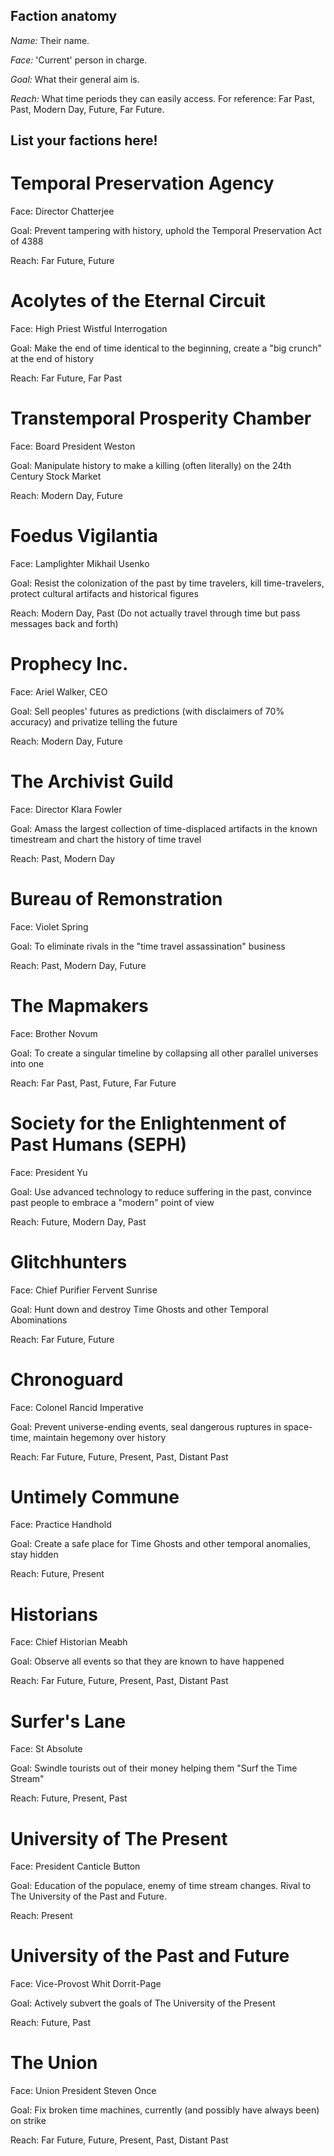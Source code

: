 ## Faction anatomy
*Name:* Their name.

*Face:* 'Current' person in charge.

*Goal:* What their general aim is.

*Reach:* What time periods they can easily access. For reference: Far Past, Past, Modern Day, Future, Far Future.

## List your factions here!

# Temporal Preservation Agency
Face: Director Chatterjee

Goal: Prevent tampering with history, uphold the Temporal Preservation Act of 4388

Reach: Far Future, Future

# Acolytes of the Eternal Circuit
Face: High Priest Wistful Interrogation 

Goal: Make the end of time identical to the beginning, create a "big crunch" at the end of history

Reach: Far Future, Far Past

# Transtemporal Prosperity Chamber
Face: Board President Weston

Goal: Manipulate history to make a killing (often literally) on the 24th Century Stock Market

Reach: Modern Day, Future

# Foedus Vigilantia

Face: Lamplighter Mikhail Usenko

Goal: Resist the colonization of the past by time travelers, kill time-travelers, protect cultural artifacts and historical figures

Reach: Modern Day, Past (Do not actually travel through time but pass messages back and forth)

# Prophecy Inc.
Face: Ariel Walker, CEO

Goal: Sell peoples' futures as predictions (with disclaimers of 70% accuracy) and privatize telling the future

Reach: Modern Day, Future

# The Archivist Guild
Face: Director Klara Fowler

Goal: Amass the largest collection of time-displaced artifacts in the known timestream and chart the history of time travel

Reach: Past, Modern Day

# Bureau of Remonstration
Face: Violet Spring

Goal: To eliminate rivals in the "time travel assassination" business

Reach: Past, Modern Day, Future

# The Mapmakers

Face: Brother Novum

Goal: To create a singular timeline by collapsing all other parallel universes into one

Reach: Far Past, Past, Future, Far Future

# Society for the Enlightenment of Past Humans (SEPH)
Face: President Yu

Goal: Use advanced technology to reduce suffering in the past, convince past people to embrace a "modern" point of view

Reach: Future, Modern Day, Past

# Glitchhunters
Face: Chief Purifier Fervent Sunrise

Goal: Hunt down and destroy Time Ghosts and other Temporal Abominations

Reach: Far Future, Future

# Chronoguard
Face: Colonel Rancid Imperative

Goal: Prevent universe-ending events, seal dangerous ruptures in space-time, maintain hegemony over history

Reach: Far Future, Future, Present, Past, Distant Past

# Untimely Commune
Face: Practice Handhold

Goal: Create a safe place for Time Ghosts and other temporal anomalies, stay hidden

Reach: Future, Present

# Historians
Face: Chief Historian Meabh

Goal: Observe all events so that they are known to have happened

Reach: Far Future, Future, Present, Past, Distant Past

# Surfer's Lane
Face: St Absolute

Goal: Swindle tourists out of their money helping them "Surf the Time Stream"

Reach: Future, Present, Past

# University of The Present
Face: President Canticle Button

Goal: Education of the populace, enemy of time stream changes. Rival to The University of the Past and Future.

Reach: Present

# University of the Past and Future
Face: Vice-Provost Whit Dorrit-Page

Goal: Actively subvert the goals of The University of the Present 

Reach: Future, Past

# The Union
Face: Union President Steven Once

Goal: Fix broken time machines, currently (and possibly have always been) on strike

Reach: Far Future, Future, Present, Past, Distant Past

